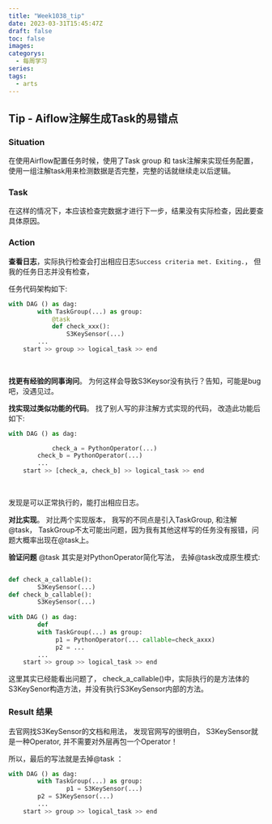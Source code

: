 ```yaml
---
title: "Week1038_tip"
date: 2023-03-31T15:45:47Z
draft: false 
toc: false
images:
categorys:
  - 每周学习
series:
tags:
  - arts 
---
```


## Tip - Aiflow注解生成Task的易错点

### Situation

在使用Airflow配置任务时候，使用了Task group 和 task注解来实现任务配置，使用一组注解task用来检测数据是否完整，完整的话就继续走以后逻辑。

### Task

在这样的情况下，本应该检查完数据才进行下一步，结果没有实际检查，因此要查具体原因。

### Action

**查看日志**，实际执行检查会打出相应日志```Success criteria met. Exiting.```， 但我的任务日志并没有检查，

任务代码架构如下:

```python
with DAG () as dag:
		with TaskGroup(...) as group:
			@task
			def check_xxx():
				S3KeySensor(...)
		...
    start >> group >> logical_task >> end
    
		
```



**找更有经验的同事询问**。  为何这样会导致S3Keysor没有执行？告知，可能是bug吧，没遇见过。

**找实现过类似功能的代码**。 找了别人写的非注解方式实现的代码， 改造此功能后如下:

```python
with DAG () as dag:

			check_a = PythonOperator(...)
    	check_b = PythonOperator(...)
		...
    start >> [check_a, check_b] >> logical_task >> end
    
		
```

发现是可以正常执行的，能打出相应日志。

**对比实现**。 对比两个实现版本， 我写的不同点是引入TaskGroup, 和注解 @task， TaskGroup不太可能出问题，因为我有其他这样写的任务没有报错，问题大概率出现在@task上。

**验证问题** @task 其实是对PythonOperator简化写法， 去掉@task改成原生模式:

```python

def check_a_callable():
		S3KeySensor(...)
def check_b_callable():
		S3KeySensor(...)
		
with DAG () as dag:
		def
		with TaskGroup(...) as group:
			 p1 = PythonOperator(... callable=check_axxx)
			 p2 = ...
		...
    start >> group >> logical_task >> end
```

这里其实已经能看出问题了， check_a_callable()中，实际执行的是方法体的 S3KeySenor构造方法，并没有执行S3KeySensor内部的方法。 

### Result 结果

去官网找S3KeySensor的文档和用法， 发现官网写的很明白， S3KeySensor就是一种Operator, 并不需要对外层再包一个Operator！

所以，最后的写法就是去掉@task ：

```python
with DAG () as dag:
		with TaskGroup(...) as group:
				p1 = S3KeySensor(...)
        p2 = S3KeySensor(...)
		...
    start >> group >> logical_task >> end
    
```



